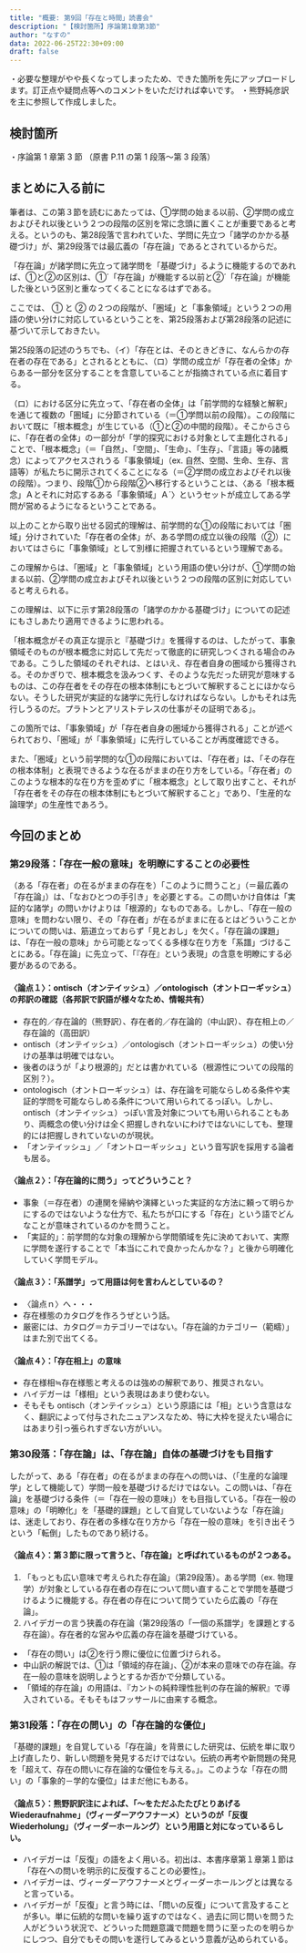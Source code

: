 ```yaml
---
title: "概要: 第9回「存在と時間」読書会"
description: "【検討箇所】序論第1章第3節"
author: "なすの"
data: 2022-06-25T22:30+09:00
draft: false
---
```


・必要な整理がやや長くなってしまったため、できた箇所を先にアップロードします。訂正点や疑問点等へのコメントをいただければ幸いです。
・熊野純彦訳を主に参照して作成しました。

検討箇所
----

・序論第 1 章第 3 節 （原書 P.11 の第 1 段落～第 3 段落）

まとめに入る前に
----

筆者は、この第３節を読むにあたっては、①学問の始まる以前、②学問の成立およびそれ以後という２つの段階の区別を常に念頭に置くことが重要であると考える。というのも、第28段落で言われていた、学問に先立つ「諸学のかかる基礎づけ」が、第29段落では最広義の「存在論」であるとされているからだ。

「存在論」が諸学問に先立って諸学問を「基礎づけ」るように機能するのであれば、①と②の区別は、①´「存在論」が機能する以前と②´「存在論」が機能した後という区別と重なってくることになるはずである。

ここでは、 ① と ② の２つの段階が、「圏域」と「事象領域」という２つの用語の使い分けに対応しているということを、第25段落および第28段落の記述に基づいて示しておきたい。

第25段落の記述のうちでも、（イ）「存在とは、そのときどきに、なんらかの存在者の存在である」とされるとともに、（ロ）学問の成立が「存在者の全体」からある一部分を区分することを含意していることが指摘されている点に着目する。

（ロ）における区分に先立って、「存在者の全体」は「前学問的な経験と解釈」を通じて複数の「圏域」に分節されている（＝①学問以前の段階）。この段階において既に「根本概念」が生じている（①と②の中間的段階）。そこからさらに、「存在者の全体」の一部分が「学的探究における対象として主題化される」ことで、「根本概念」（＝「自然」、「空間」、「生命」、「生存」、「言語」等の諸概念）によってアクセスされうる「事象領域」（ex. 自然、空間、生命、生存、言語等）が私たちに開示されてくることになる（＝②学問の成立およびそれ以後の段階）。つまり、段階①から段階②へ移行するということは、〈ある「根本概念」Ａとそれに対応するある「事象領域」Ａ´〉というセットが成立してある学問が営めるようになるということである。

以上のことから取り出せる図式的理解は、前学問的な①の段階においては「圏域」分けされていた「存在者の全体」が、ある学問の成立以後の段階（②）においてはさらに「事象領域」として別様に把握されているという理解である。

この理解からは、「圏域」と「事象領域」という用語の使い分けが、①学問の始まる以前、②学問の成立およびそれ以後という２つの段階の区別に対応していると考えられる。

この理解は、以下に示す第28段落の「諸学のかかる基礎づけ」についての記述にもさしあたり適用できるように思われる。

「根本概念がその真正な提示と『基礎づけ』を獲得するのは、したがって、事象領域そのものが根本概念に対応して先だって徹底的に研究しつくされる場合のみである。こうした領域のそれぞれは、とはいえ、存在者自身の圏域から獲得される。そのかぎりで、根本概念を汲みつくす、そのような先だった研究が意味するものは、この存在者をその存在の根本体制にもとづいて解釈することにほかならない。そうした研究が実証的な諸学に先行しなければならない。しかもそれは先行しうるのだ。プラトンとアリストテレスの仕事がその証明である」。

この箇所では、「事象領域」が「存在者自身の圏域から獲得される」ことが述べられており、「圏域」が「事象領域」に先行していることが再度確認できる。

また、「圏域」という前学問的な①の段階においては、「存在者」は、「その存在の根本体制」と表現できるような在るがままの在り方をしている。「存在者」のこのような根本的な在り方を歪めずに「根本概念」として取り出すこと、それが「存在者をその存在の根本体制にもとづいて解釈すること」であり、「生産的な論理学」の生産性であろう。

今回のまとめ
----

### 第29段落：「存在一般の意味」を明瞭にすることの必要性

（ある「存在者」の在るがままの存在を）「このように問うこと」（＝最広義の「存在論」）は、「なおひとつの手引き」を必要とする。この問いかけ自体は「実証的な諸学」の問いかけよりは「根源的」なものである。しかし、「存在一般の意味」を問わない限り、その「存在者」が在るがままに在るとはどういうことかについての問いは、筋道立っておらず「見とおし」を欠く。「存在論の課題」は、「存在一般の意味」から可能となってくる多様な在り方を「系譜」づけることにある。「存在論」に先立って、「『存在』という表現」の含意を明瞭にする必要があるのである。

#### 〈論点１〉：ontisch（オンテイッシュ）／ontologisch（オントローギッシュ）の邦訳の確認（各邦訳で訳語が様々なため、情報共有）

* 存在的／存在論的（熊野訳）、存在者的／存在論的（中山訳）、存在相上の／存在論的（高田訳）
* ontisch（オンテイッシュ）／ontologisch（オントローギッシュ）の使い分けの基準は明確ではない。
* 後者のほうが「より根源的」だとは書かれている（根源性についての段階的区別？）。
* ontologisch（オントローギッシュ）は、存在論を可能ならしめる条件や実証的学問を可能ならしめる条件について用いられてるっぽい。しかし、ontisch（オンテイッシュ）っぽい言及対象についても用いられることもあり、両概念の使い分けは全く把握しきれないにわけではないにしても、整理的には把握しきれていないのが現状。
* 「オンテイッシュ」／「オントローギッシュ」という音写訳を採用する論者も居る。

#### 〈論点２〉：「存在論的に問う」ってどういうこと？

* 事象（＝存在者）の連関を帰納や演繹といった実証的な方法に頼って明らかにするのではないような仕方で、私たちが口にする「存在」という語でどんなことが意味されているのかを問うこと。
* 「実証的」：前学問的な対象の理解から学問領域を先に決めておいて、実際に学問を遂行することで「本当にこれで良かったんかな？」と後から明確化していく学問モデル。

#### 〈論点３〉：「系譜学」って用語は何を言わんとしているの？
* 〈論点ｎ〉へ・・・
* 存在様態のカタログを作ろうぜという話。
* 厳密には、カタログ＝カテゴリーではない。「存在論的カテゴリー（範疇）」はまた別で出てくる。

#### 〈論点４〉：「存在相上」の意味
* 存在様相≒存在様態と考えるのは強めの解釈であり、推奨されない。
* ハイデガーは「様相」という表現はあまり使わない。
* そもそも ontisch（オンテイッシュ）という原語には「相」という含意はなく、翻訳によって付与されたニュアンスなため、特に大枠を捉えたい場合にはあまり引っ張られすぎない方がいい。

### 第30段落：「存在論」は、「存在論」自体の基礎づけをも目指す

したがって、ある「存在者」の在るがままの存在への問いは、（「生産的な論理学」として機能して）学問一般を基礎づけるだけではない。この問いは、「存在論」を基礎づける条件（＝「存在一般の意味」）をも目指している。「存在一般の意味」の「明瞭化」を「基礎的課題」として自覚していないような「存在論」は、迷走しており、存在者の多様な在り方から「存在一般の意味」を引き出そうという「転倒」したものであり続ける。

#### 〈論点４〉：第３節に限って言うと、「存在論」と呼ばれているものが２つある。
1. 「もっとも広い意味で考えられた存在論」（第29段落）。ある学問（ex. 物理学）が対象としている存在者の存在について問い直することで学問を基礎づけるように機能する。存在者の存在について問うていたら広義の「存在論」。
2. ハイデガーの言う狭義の存在論（第29段落の「一個の系譜学」を課題とする存在論）。存在者的な営みや広義の存在論を基礎づけている。
* 「存在の問い」は②を行う際に優位に位置づけられる。
* 中山訳の解説では、①は「領域的存在論」、②が本来の意味での存在論。存在一般の意味を説明しようとするか否かで分類している。
* 「領域的存在論」の用語は、『カントの純粋理性批判の存在論的解釈』で導入されている。そもそもはフッサールに由来する概念。

### 第31段落：「存在の問い」の「存在論的な優位」

「基礎的課題」を自覚している「存在論」を背景にした研究は、伝統を単に取り上げ直したり、新しい問題を発見するだけではない。伝統の再考や新問題の発見を「超えて、存在の問いに存在論的な優位を与える。」。このような「存在の問い」の「事象的－学的な優位」はまだ他にもある。

#### 〈論点５〉：熊野訳訳注によれば、「～をただふたたびとりあげる Wiederaufnahme」（ヴィーダーアウフナーメ）というのが「反復 Wiederholung」（ヴィーダーホールング）という用語と対になっているらしい。
* ハイデガーは「反復」の語をよく用いる。初出は、本書序章第１章第１節は「存在への問いを明示的に反復することの必要性」。
* ハイデガーは、ヴィーダーアウフナーメとヴィーダーホールングとは異なると言っている。
* ハイデガーが「反復」と言う時には、「問いの反復」について言及することが多い。単に伝統的な問いを繰り返すのではなく、過去に同じ問いを問うた人がどういう状況で、どういった問題意識で問題を問うに至ったのを明らかにしつつ、自分でもその問いを遂行してみるという意義が込められている。